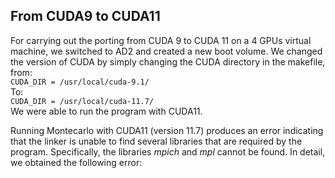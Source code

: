 ## From CUDA9 to CUDA11
For carrying out the porting from CUDA 9 to CUDA 11 on a 4 GPUs virtual machine, we switched to AD2 and created a new boot volume. We changed the version of CUDA by simply changing the CUDA directory in the makefile, from: <br />
```CUDA_DIR = /usr/local/cuda-9.1/```<br />
To:<br />
```CUDA_DIR = /usr/local/cuda-11.7/``` <br />
We were able to run the program with CUDA11.


Running Montecarlo with CUDA11 (version 11.7) produces an error indicating that the linker is unable to find several libraries that are required by the program. Specifically, the libraries <em>mpich</em> and <em>mpl</em> cannot be found. In detail, we obtained the following error:
```
```
